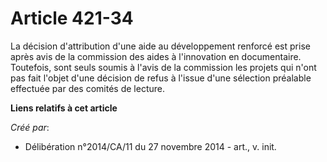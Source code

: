 # Article 421-34

La décision d'attribution d'une aide au développement renforcé est prise après avis de la commission des aides à l'innovation
en documentaire. Toutefois, sont seuls soumis à l'avis de la commission les projets qui n'ont pas fait l'objet d'une décision
de refus à l'issue d'une sélection préalable effectuée par des comités de lecture.

**Liens relatifs à cet article**

_Créé par_:

  - Délibération n°2014/CA/11 du 27 novembre 2014 - art., v. init.
